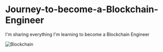 # Journey-to-become-a-Blockchain-Engineer

I'm sharing everything I'm learning to become a Blockchain Engineer

![Blockchain](/images/main.png)

